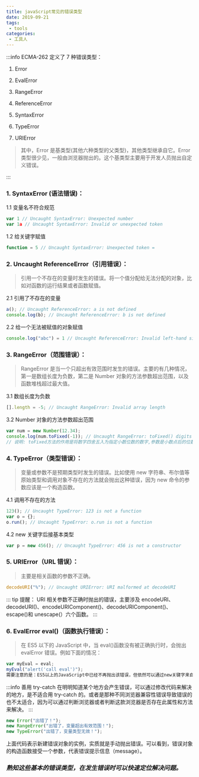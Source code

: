 ```yaml
---
title: javaScript常见的错误类型
date: 2019-09-21
tags:
 - tools
categories:
 - 工具人
---
```


:::info ECMA-262 定义了 7 种错误类型：

1. Error

2. EvalError

3. RangeError

4. ReferenceError

5. SyntaxError

6. TypeError

7. URIError

> 其中，Error 是基类型(其他六种类型的父类型)，其他类型继承自它。Error 类型很少见，一般由浏览器抛出的。这个基类型主要用于开发人员抛出自定义错误。

:::

### 1. SyntaxError (语法错误)：

1.1 变量名不符合规范

```js
var 1 // Uncaught SyntaxError: Unexpected number
var 1a // Uncaught SyntaxError: Invalid or unexpected token
```

1.2 给关键字赋值

```js
function = 5 // Uncaught SyntaxError: Unexpected token =
```

### 2. Uncaught ReferenceError（引用错误）：

> 引用一个不存在的变量时发生的错误。将一个值分配给无法分配的对象，比如对函数的运行结果或者函数赋值。

2.1 引用了不存在的变量

```js
a(); // Uncaught ReferenceError: a is not defined
console.log(b); // Uncaught ReferenceError: b is not defined
```

2.2 给一个无法被赋值的对象赋值

```js
console.log("abc") = 1 // Uncaught ReferenceError: Invalid left-hand side in assignment
```

### 3. RangeError（范围错误）：

> RangeError 是当一个只超出有效范围时发生的错误。主要的有几种情况，第一是数组长度为负数，第二是 Number 对象的方法参数超出范围，以及函数堆栈超过最大值。

3.1 数组长度为负数

```js
[].length = -5; // Uncaught RangeError: Invalid array length
```

3.2 Number 对象的方法参数超出范围

```js
var num = new Number(12.34);
console.log(num.toFixed(-1)); // Uncaught RangeError: toFixed() digits argument must be between 0 and 20 at Number.toFixed
// 说明: toFixed方法的作用是将数字四舍五入为指定小数位数的数字,参数是小数点后的位数,范围为0-20.
```

### 4. TypeError（类型错误）：

> 变量或参数不是预期类型时发生的错误。比如使用 new 字符串、布尔值等原始类型和调用对象不存在的方法就会抛出这种错误，因为 new 命令的参数应该是一个构造函数。

4.1 调用不存在的方法

```js
123(); // Uncaught TypeError: 123 is not a function
var o = {};
o.run(); // Uncaught TypeError: o.run is not a function
```

4.2 new 关键字后接基本类型

```js
var p = new 456(); // Uncaught TypeError: 456 is not a constructor
```

### 5. URIError（URL 错误）：

> 主要是相关函数的参数不正确。

```js
decodeURI("%"); // Uncaught URIError: URI malformed at decodeURI
```

::: tip 提醒：
URI 相关参数不正确时抛出的错误，主要涉及 encodeURI、decodeURI()、encodeURIComponent()、decodeURIComponent()、escape()和 unescape(）六个函数。
:::

### 6. EvalError eval()（函数执行错误）：

> 在 ES5 以下的 JavaScript 中，当 eval()函数没有被正确执行时，会抛出 evalError 错误。例如下面的情况：

```js
var myEval = eval;
myEval("alert('call eval')");
需要注意的是：ES5以上的JavaScript中已经不再抛出该错误，但依然可以通过new关键字来自定义该类型的错误提示。
```

:::info 善用 try-catch
在明明知道某个地方会产生错误，可以通过修改代码来解决的地方，是不适合用 try-catch 的。或者是那种不同浏览器兼容性错误导致错误的也不太适合，因为可以通过判断浏览器或者判断这款浏览器是否存在此属性和方法来解决。
:::

```js
new Error("出错了！");
new RangeError("出错了，变量超出有效范围！");
new TypeError("出错了，变量类型无效！");
```

上面代码表示新建错误对象的实例，实质就是手动抛出错误。可以看到，错误对象的构造函数接受一个参数，代表错误提示信息（message）。

### _熟知这些基本的错误类型，在发生错误时可以快速定位解决问题。_

